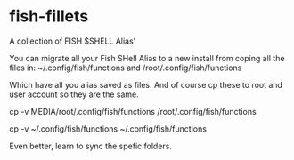 # fish-fillets
A collection of FISH $SHELL Alias'


You can migrate all your Fish SHell Alias to a new install from coping all the files in: 
~/.config/fish/functions
and
/root/.config/fish/functions

Which have all you alias saved as files. And of course cp these to root and user account so they are the same.

cp -v MEDIA/root/.config/fish/functions /root/.config/fish/functions

cp -v ~/.config/fish/functions ~/.config/fish/functions

Even better, learn to sync the spefic folders. 


